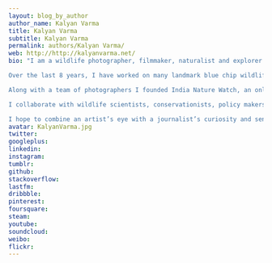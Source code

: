 ```yaml
---
layout: blog_by_author
author_name: Kalyan Varma
title: Kalyan Varma
subtitle: Kalyan Varma
permalink: authors/Kalyan Varma/
web: http://http://kalyanvarma.net/
bio: "I am a wildlife photographer, filmmaker, naturalist and explorer specializing in environment, science and ecology in India. I freelance with many of the world's leading magazines, environmental NGOs and television channels like Nat Geo and BBC.

Over the last 8 years, I have worked on many landmark blue chip wildlife series for the BBC and National Geographic channel. My work has appeared in many publications worldwide, including National Geographic, Nature, The Guardian, BBC Wildlife, GEO, Smithsonian, Lonely Planet and other magazines. 

Along with a team of photographers I founded India Nature Watch, an online community which now has become the largest platform for upcoming wildlife photographers in Asia. Sharing my knowledge of photography, wildlife, and people across various platforms including workshops and seminars is an important part of the work I do. 

I collaborate with wildlife scientists, conservationists, policy makers, activists and educators on conservation action, activism, documentation, books and film projects. I actively work with Nature Conservation Foundation and VGKK in India. 

I hope to combine an artist’s eye with a journalist’s curiosity and sense of storytelling in my visual style, resulting in a body of work I hope will inspire the viewer to discover more. Using narrative and visual construction I strive to lure the audience into the subject, prompting them to ask questions rather than accept a ‘standard version’ of changing landscapes."
avatar: KalyanVarma.jpg
twitter:
googleplus: 
linkedin: 
instagram:
tumblr:
github:
stackoverflow:
lastfm:
dribbble:
pinterest:
foursquare:
steam:
youtube:
soundcloud:
weibo:
flickr:
---
```

